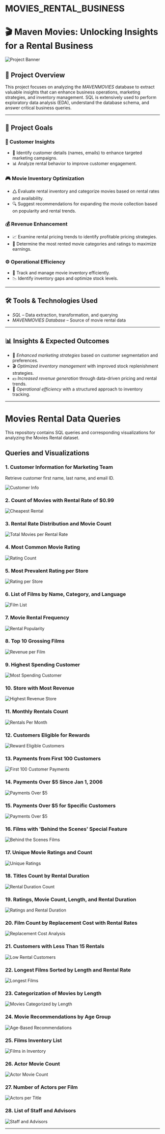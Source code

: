 # MOVIES_RENTAL_BUSINESS
# 🎬 Maven Movies: Unlocking Insights for a Rental Business

![Project Banner](https://github.com/Sayali821/Mavenmovies/blob/200eb076804152c5e1ba46638a60a3a5d01c34c1/banner.jpg)

## 📌 Project Overview
This project focuses on analyzing the *MAVENMOVIES* database to extract valuable insights that can enhance business operations, marketing strategies, and inventory management. SQL is extensively used to perform exploratory data analysis (EDA), understand the database schema, and answer critical business queries.


---

## 🎯 Project Goals

### 🛒 Customer Insights

- 📌 Identify customer details (names, emails) to enhance targeted marketing campaigns.
- 📊 Analyze rental behavior to improve customer engagement.

### 🎮 Movie Inventory Optimization

- 🛆 Evaluate rental inventory and categorize movies based on rental rates and availability.
- 🔍 Suggest recommendations for expanding the movie collection based on popularity and rental trends.

### 💰 Revenue Enhancement

- 📈 Examine rental pricing trends to identify profitable pricing strategies.
- 🎥 Determine the most rented movie categories and ratings to maximize earnings.

### ⚙️ Operational Efficiency

- 📌 Track and manage movie inventory efficiently.
- 📉 Identify inventory gaps and optimize stock levels.

---

## 🛠️ Tools & Technologies Used
- *SQL* – Data extraction, transformation, and querying
- *MAVENMOVIES Database* – Source of movie rental data

---

## 📊 Insights & Expected Outcomes
- 📢 *Enhanced marketing strategies* based on customer segmentation and preferences.
- 🎬 *Optimized inventory management* with improved stock replenishment strategies.
- 💵 *Increased revenue generation* through data-driven pricing and rental trends.
- 📌 *Operational efficiency* with a structured approach to inventory tracking.

---

# Movies Rental Data Queries

This repository contains SQL queries and corresponding visualizations for analyzing the Movies Rental dataset.

## Queries and Visualizations

### 1. Customer Information for Marketing Team
Retrieve customer first name, last name, and email ID.

![Customer Info](https://github.com/Harshad820/MOVIES_RENTAL_BUSINESS/blob/main/CODE_OUTPUT/1.png)

### 2. Count of Movies with Rental Rate of $0.99
![Cheapest Rental](https://github.com/Harshad820/MOVIES_RENTAL_BUSINESS/blob/main/CODE_OUTPUT/2.png)

### 3. Rental Rate Distribution and Movie Count
![Total Movies per Rental Rate](https://github.com/Harshad820/MOVIES_RENTAL_BUSINESS/blob/main/CODE_OUTPUT/3.png)

### 4. Most Common Movie Rating
![Rating Count](https://github.com/Harshad820/MOVIES_RENTAL_BUSINESS/blob/main/CODE_OUTPUT/4.png)

### 5. Most Prevalent Rating per Store
![Rating per Store](https://github.com/Harshad820/MOVIES_RENTAL_BUSINESS/blob/main/CODE_OUTPUT/5.png)

### 6. List of Films by Name, Category, and Language
![Film List](https://github.com/Harshad820/MOVIES_RENTAL_BUSINESS/blob/main/CODE_OUTPUT/6.png)

### 7. Movie Rental Frequency
![Rental Popularity](https://github.com/Harshad820/MOVIES_RENTAL_BUSINESS/blob/main/CODE_OUTPUT/7.png)

### 8. Top 10 Grossing Films
![Revenue per Film](https://github.com/Harshad820/MOVIES_RENTAL_BUSINESS/blob/main/CODE_OUTPUT/8.png)

### 9. Highest Spending Customer
![Most Spending Customer](https://github.com/Harshad820/MOVIES_RENTAL_BUSINESS/blob/main/CODE_OUTPUT/9.png)

### 10. Store with Most Revenue
![Highest Revenue Store](https://github.com/Harshad820/MOVIES_RENTAL_BUSINESS/blob/main/CODE_OUTPUT/10.png)

### 11. Monthly Rentals Count
![Rentals Per Month](https://github.com/Harshad820/MOVIES_RENTAL_BUSINESS/blob/main/CODE_OUTPUT/11.png)

### 12. Customers Eligible for Rewards
![Reward Eligible Customers](https://github.com/Harshad820/MOVIES_RENTAL_BUSINESS/blob/main/CODE_OUTPUT/12.png)

### 13. Payments from First 100 Customers
![First 100 Customer Payments](https://github.com/Harshad820/MOVIES_RENTAL_BUSINESS/blob/main/CODE_OUTPUT/13.png)

### 14. Payments Over $5 Since Jan 1, 2006
![Payments Over $5](https://github.com/Harshad820/MOVIES_RENTAL_BUSINESS/blob/main/CODE_OUTPUT/14.png)

### 15. Payments Over $5 for Specific Customers
![Payments Over $5](https://github.com/Harshad820/MOVIES_RENTAL_BUSINESS/blob/main/CODE_OUTPUT/15.png)

### 16. Films with 'Behind the Scenes' Special Feature
![Behind the Scenes Films](https://github.com/Harshad820/MOVIES_RENTAL_BUSINESS/blob/main/CODE_OUTPUT/16.png)

### 17. Unique Movie Ratings and Count
![Unique Ratings](https://github.com/Harshad820/MOVIES_RENTAL_BUSINESS/blob/main/CODE_OUTPUT/17.png)

### 18. Titles Count by Rental Duration
![Rental Duration Count](https://github.com/Harshad820/MOVIES_RENTAL_BUSINESS/blob/main/CODE_OUTPUT/18.png)

### 19. Ratings, Movie Count, Length, and Rental Duration
![Ratings and Rental Duration](https://github.com/Harshad820/MOVIES_RENTAL_BUSINESS/blob/main/CODE_OUTPUT/19.png)

### 20. Film Count by Replacement Cost with Rental Rates
![Replacement Cost Analysis](https://github.com/Harshad820/MOVIES_RENTAL_BUSINESS/blob/main/CODE_OUTPUT/20.png)

### 21. Customers with Less Than 15 Rentals
![Low Rental Customers](https://github.com/Harshad820/MOVIES_RENTAL_BUSINESS/blob/main/CODE_OUTPUT/21.png)

### 22. Longest Films Sorted by Length and Rental Rate
![Longest Films](https://github.com/Harshad820/MOVIES_RENTAL_BUSINESS/blob/main/CODE_OUTPUT/22.png)

### 23. Categorization of Movies by Length
![Movies Categorized by Length](https://github.com/Harshad820/MOVIES_RENTAL_BUSINESS/blob/main/CODE_OUTPUT/21.png)

### 24. Movie Recommendations by Age Group
![Age-Based Recommendations](https://github.com/Harshad820/MOVIES_RENTAL_BUSINESS/blob/main/CODE_OUTPUT/24.png)

### 25. Films Inventory List
![Films in Inventory](https://github.com/Harshad820/MOVIES_RENTAL_BUSINESS/blob/main/CODE_OUTPUT/26.png)

### 26. Actor Movie Count
![Actor Movie Count](https://github.com/Harshad820/MOVIES_RENTAL_BUSINESS/blob/main/CODE_OUTPUT/27.png)

### 27. Number of Actors per Film
![Actors per Title](https://github.com/Harshad820/MOVIES_RENTAL_BUSINESS/blob/main/CODE_OUTPUT/28.png)

### 28. List of Staff and Advisors
![Staff and Advisors](https://github.com/Harshad820/MOVIES_RENTAL_BUSINESS/blob/main/CODE_OUTPUT/30.png)

---
